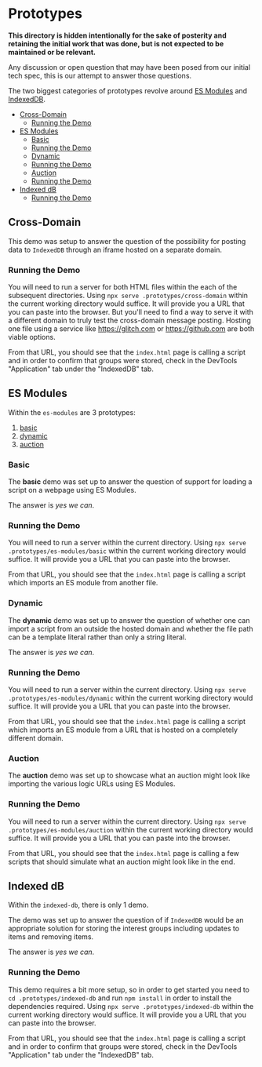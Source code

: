 # Prototypes

**This directory is hidden intentionally for the sake of posterity and retaining the initial work that was done, but is not expected to be maintained or be relevant.**

Any discussion or open question that may have been posed from our initial tech spec, this is our attempt to answer those questions.

The two biggest categories of prototypes revolve around [ES Modules](https://developer.mozilla.org/en-US/docs/Web/JavaScript/Guide/Modules) and [IndexedDB](https://developer.mozilla.org/en-US/docs/Web/API/IndexedDB_API).

<!-- toc -->

- [Cross-Domain](#cross-domain)
  * [Running the Demo](#running-the-demo)
- [ES Modules](#es-modules)
  * [Basic](#basic)
  * [Running the Demo](#running-the-demo-1)
  * [Dynamic](#dynamic)
  * [Running the Demo](#running-the-demo-2)
  * [Auction](#auction)
  * [Running the Demo](#running-the-demo-3)
- [Indexed dB](#indexed-db)
  * [Running the Demo](#running-the-demo-4)

<!-- tocstop -->

## Cross-Domain

This demo was setup to answer the question of the possibility for posting data to `IndexedDB` through an iframe hosted on a separate domain.

### Running the Demo

You will need to run a server for both HTML files within the each of the subsequent directories.  Using `npx serve .prototypes/cross-domain` within the current working directory would suffice.  It will provide you a URL that you can paste into the browser. But you'll need to find a way to serve it with a different domain to truly test the cross-domain message posting.  Hosting one file using a service like <https://glitch.com> or <https://github.com> are both viable options.

From that URL, you should see that the `index.html` page is calling a script and in order to confirm that groups were stored, check in the DevTools "Application" tab under the "IndexedDB" tab.

## ES Modules

Within the `es-modules` are 3 prototypes:

1. [basic](./basic)
2. [dynamic](./dynamic)
3. [auction](./auction)


### Basic

The **basic** demo was set up to answer the question of support for loading a script on a webpage using ES Modules.

The answer is _yes we can_.

### Running the Demo

You will need to run a server within the current directory.  Using `npx serve .prototypes/es-modules/basic` within the current working directory would suffice.  It will provide you a URL that you can paste into the browser. 

From that URL, you should see that the `index.html` page is calling a script which imports an ES module from another file.

### Dynamic

The **dynamic** demo was set up to answer the question of whether one can import a script from an outside the hosted domain and whether the file path can be a template literal rather than only a string literal.

The answer is _yes we can_.

### Running the Demo

You will need to run a server within the current directory.  Using `npx serve .prototypes/es-modules/dynamic` within the current working directory would suffice.  It will provide you a URL that you can paste into the browser. 

From that URL, you should see that the `index.html` page is calling a script which imports an ES module from a URL that is hosted on a completely different domain.

### Auction

The **auction** demo was set up to showcase what an auction might look like importing the various logic URLs using ES Modules.

### Running the Demo

You will need to run a server within the current directory.  Using `npx serve .prototypes/es-modules/auction` within the current working directory would suffice.  It will provide you a URL that you can paste into the browser. 

From that URL, you should see that the `index.html` page is calling a few scripts that should simulate what an auction might look like in the end.

## Indexed dB

Within the `indexed-db`, there is only 1 demo.

The demo was set up to answer the question of if `IndexedDB` would be an appropriate solution for storing the interest groups including updates to items and removing items.

The answer is _yes we can_.

### Running the Demo

This demo requires a bit more setup, so in order to get started you need to `cd .prototypes/indexed-db` and run `npm install` in order to install the dependencies required.  Using `npx serve .prototypes/indexed-db` within the current working directory would suffice.  It will provide you a URL that you can paste into the browser. 

From that URL, you should see that the `index.html` page is calling a script and in order to confirm that groups were stored, check in the DevTools "Application" tab under the "IndexedDB" tab.
